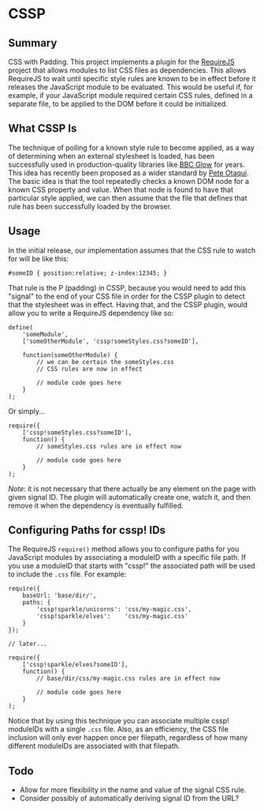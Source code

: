 # CSSP

## Summary

CSS with Padding. This project implements a plugin for the [RequireJS](http://requirejs.org/) project that allows modules to list CSS files as dependencies. This allows RequireJS to wait until specific style rules are known to be in effect before it releases the JavaScript module to be evaluated. This would be useful if, for example, if your JavaScript module required certain CSS rules, defined in a separate file, to be applied to the DOM before it could be initialized.

## What CSSP Is

The technique of polling for a known style rule to become applied, as a way of determining when an external stylesheet is loaded, has been successfully used in production-quality libraries like [BBC Glow](http://github.com/glow/glow1/blob/master/src/widgets/widgets.js#L33) for years. This idea has recently been proposed as a wider standard by [Pete Otaqui](http://otaqui.com/blog/890/cssp-loading-css-with-javascript-and-getting-an-onload-callback/). The basic idea is that the tool repeatedly checks a known DOM node for a known CSS property and value. When that node is found to have that particular style applied, we can then assume that the file that defines that rule has been successfully loaded by the browser.

## Usage

In the initial release, our implementation assumes that the CSS rule to watch for will be like this:

	#someID { position:relative; z-index:12345; }

That rule is the P (padding) in CSSP, because you would need to add this "signal" to the end of your CSS file in order for the CSSP plugin to detect that the stylesheet was in effect. Having that, and the CSSP plugin, would allow you to write a RequireJS dependency like so:

	define(
		'someModule',
		['someOtherModule', 'cssp!someStyles.css?someID'],
		
		function(someOtherModule) {
			// we can be certain the someStyles.css
			// CSS rules are now in effect
			
			// module code goes here
		}
	);

Or simply...

	require({
		['cssp!someStyles.css?someID'],
		function() {
			// someStyles.css rules are in effect now
			
			// module code goes here
		}
	);

*Note*: it is not necessary that there actually be any element on the page with given signal ID. The plugin will automatically create one, watch it, and then remove it when the dependency is eventually fulfilled.

## Configuring Paths for cssp! IDs

The RequireJS `require()` method allows you to configure paths for you JavaScript modules by associating a moduleID with a specific file path. If you use a moduleID that starts with "cssp!" the associated path will be used to include the `.css` file. For example:

    require({
        baseUrl: 'base/dir/',
	    paths: {
            'cssp!sparkle/unicorns': 'css/my-magic.css',
            'cssp!sparkle/elves':    'css/my-magic.css'
        }
    });
    
    // later...
    
    require({
		['cssp!sparkle/elves?someID'],
		function() {
			// base/dir/css/my-magic.css rules are in effect now
			
			// module code goes here
		}
	);

Notice that by using this technique you can associate multiple cssp! moduleIDs with a single `.css` file. Also, as an efficiency, the CSS file inclusion will only ever happen once per filepath, regardless of how many different moduleIDs are associated with that filepath.

## Todo

- Allow for more flexibility in the name and value of the signal CSS rule.
- Consider possibly of automatically deriving signal ID from the URL?
